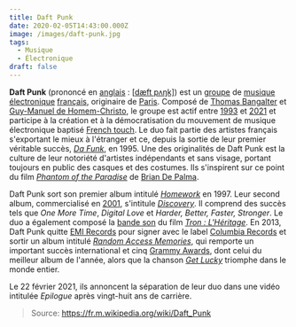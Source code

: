 ```yaml
---
title: Daft Punk
date: 2020-02-05T14:43:00.000Z
image: /images/daft-punk.jpg
tags:
  - Musique
  - Électronique
draft: false
---
```


**Daft Punk** (prononcé en [anglais](https://fr.m.wikipedia.org/wiki/Anglais) : [[dæft pʌŋk\]](https://fr.m.wikipedia.org/wiki/Aide:Alphabet_phonétique_international)) est un [groupe](https://fr.m.wikipedia.org/wiki/Groupe_musical) de [musique électronique](https://fr.m.wikipedia.org/wiki/Musique_électronique) [français](https://fr.m.wikipedia.org/wiki/France), originaire de [Paris](https://fr.m.wikipedia.org/wiki/Paris). Composé de [Thomas Bangalter](https://fr.m.wikipedia.org/wiki/Thomas_Bangalter) et [Guy-Manuel de Homem-Christo](https://fr.m.wikipedia.org/wiki/Guy-Manuel_de_Homem-Christo), le groupe est actif entre [1993](https://fr.m.wikipedia.org/wiki/1993_en_musique) et [2021](https://fr.m.wikipedia.org/wiki/2021_en_musique) et participe à la création et à la démocratisation du mouvement de musique électronique baptisé [French touch](https://fr.m.wikipedia.org/wiki/French_touch_(musique)). Le duo fait partie des artistes français s'exportant le mieux à l'étranger et ce, depuis la sortie de leur premier véritable succès, *[Da Funk](https://fr.m.wikipedia.org/wiki/Da_Funk)*, en 1995. Une des originalités de Daft Punk est la culture de leur notoriété d'artistes indépendants et sans visage, portant toujours en public des casques et des costumes. Ils s'inspirent sur ce point du film *[Phantom of the Paradise](https://fr.m.wikipedia.org/wiki/Phantom_of_the_Paradise)* de [Brian De Palma](https://fr.m.wikipedia.org/wiki/Brian_De_Palma).
<!-- excerpt -->
Daft Punk sort son premier album intitulé *[Homework](https://fr.m.wikipedia.org/wiki/Homework)* en 1997. Leur second album, commercialisé en [2001](https://fr.m.wikipedia.org/wiki/2001_en_musique), s'intitule *[Discovery](https://fr.m.wikipedia.org/wiki/Discovery_(album_de_Daft_Punk))*. Il comprend des succès tels que *One More Time*, *Digital Love* et *Harder, Better, Faster, Stronger*. Le duo a également composé la [bande son](https://fr.m.wikipedia.org/wiki/Tron:_Legacy_(bande_originale)) du film *[Tron : L'Héritage](https://fr.m.wikipedia.org/wiki/Tron_:_L'Héritage)*. En 2013, Daft Punk quitte [EMI Records](https://fr.m.wikipedia.org/wiki/EMI_Records) pour signer avec le label [Columbia Records](https://fr.m.wikipedia.org/wiki/Columbia_Records) et sortir un album intitulé *[Random Access Memories](https://fr.m.wikipedia.org/wiki/Random_Access_Memories)*, qui remporte un important succès international et cinq [Grammy Awards](https://fr.m.wikipedia.org/wiki/Grammy_Award), dont celui du meilleur album de l'année, alors que la chanson *[Get Lucky](https://fr.m.wikipedia.org/wiki/Get_Lucky_(chanson_de_Daft_Punk))* triomphe dans le monde entier.

Le 22 février 2021, ils annoncent la séparation de leur duo dans une vidéo intitulée *Epilogue* après vingt-huit ans de carrière.

> Source: https://fr.m.wikipedia.org/wiki/Daft_Punk
